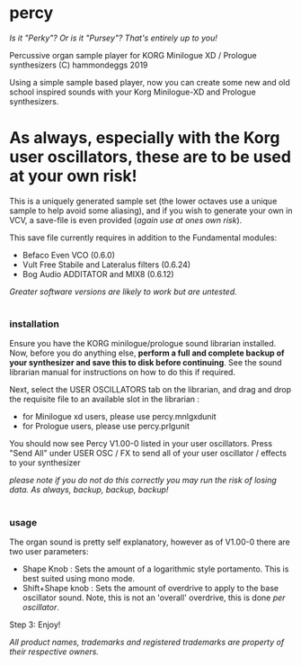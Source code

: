 # percy
*Is it "Perky"? Or is it "Pursey"? That's entirely up to you!*

Percussive organ sample player for KORG Minilogue XD / Prologue synthesizers
(C) hammondeggs 2019

Using a simple sample based player, now you can create some new and old school inspired sounds with your Korg Minilogue-XD and Prologue synthesizers. 

# As always, especially with the Korg user oscillators, these are to be used at your own risk!


This is a uniquely generated sample set (the lower octaves use a unique sample to help avoid some aliasing), and if you wish to generate your own in VCV, a save-file is even provided (*again use at ones own risk*). 

This save file currently requires in addition to the Fundamental modules:
- Befaco Even VCO (0.6.0)
- Vult Free Stabile and Lateralus filters (0.6.24)
- Bog Audio ADDITATOR and MIX8 (0.6.12)

*Greater software versions are likely to work but are untested.*


#
### installation

Ensure you have the KORG minilogue/prologue sound librarian installed. Now, before you do anything else, **perform a full and complete backup of your synthesizer and save this to disk before continuing**. See the sound librarian manual for instructions on how to do this if required.

Next, select the USER OSCILLATORS tab on the librarian, and drag and drop the requisite file to an available slot in the librarian :
 - for Minilogue xd users, please use percy.mnlgxdunit
 - for Prologue users, please use percy.prlgunit

You should now see Percy V1.00-0 listed in your user oscillators. Press "Send All" under USER OSC / FX to send all of your user oscillator / effects to your synthesizer

*please note if you do not do this correctly you may run the risk of losing data. As always, backup, backup, backup!*

#
### usage

The organ sound is pretty self explanatory, however as of V1.00-0 there are two user parameters:

- Shape Knob : Sets the amount of a logarithmic style portamento. This is best suited using mono mode.
- Shift+Shape knob : Sets the amount of overdrive to apply to the base oscillator sound. Note, this is not an 'overall' overdrive, this is done *per oscillator*.

Step 3: Enjoy!


 *All product names, trademarks and registered trademarks are property of their respective owners.*
